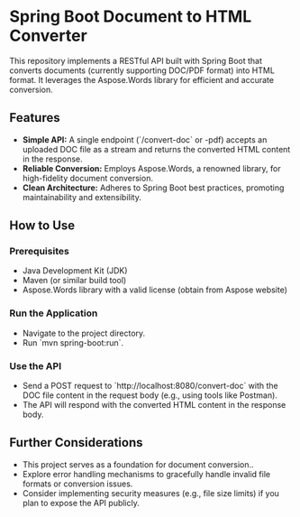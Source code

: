<h1>Spring Boot Document to HTML Converter</h1>

<p>This repository implements a RESTful API built with Spring Boot that converts documents (currently supporting DOC/PDF format) into HTML format. It leverages the Aspose.Words library for efficient and accurate conversion.</p>

<h2>Features</h2>

<ul>
  <li><strong>Simple API:</strong>  A single endpoint (`/convert-doc` or -pdf) accepts an uploaded DOC file as a stream and returns the converted HTML content in the response.</li>
  <li><strong>Reliable Conversion:</strong>  Employs Aspose.Words, a renowned library, for high-fidelity document conversion.</li>
  <li><strong>Clean Architecture:</strong>  Adheres to Spring Boot best practices, promoting maintainability and extensibility.</li>
</ul>

<h2>How to Use</h2>

<h3>Prerequisites</h3>

<ul>
  <li>Java Development Kit (JDK)</li>
  <li>Maven (or similar build tool)</li>
  <li>Aspose.Words library with a valid license (obtain from Aspose website)</li>
</ul>

<h3>Run the Application</h3>

<ul>
  <li>Navigate to the project directory.</li>
  <li>Run `mvn spring-boot:run`.</li>
</ul>

<h3>Use the API</h3>

<ul>
  <li>Send a POST request to `http://localhost:8080/convert-doc` with the DOC file content in the request body (e.g., using tools like Postman).</li>
  <li>The API will respond with the converted HTML content in the response body.</li>
</ul>

<h2>Further Considerations</h2>

<ul>
  <li>This project serves as a foundation for document conversion..</li>
  <li>Explore error handling mechanisms to gracefully handle invalid file formats or conversion issues.</li>
  <li>Consider implementing security measures (e.g., file size limits) if you plan to expose the API publicly.</li>
</ul>
